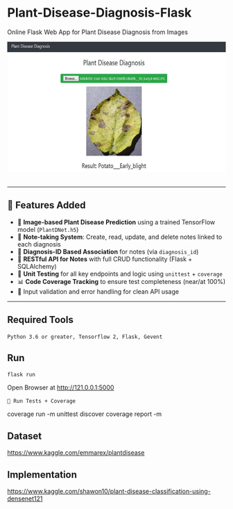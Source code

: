 # Plant-Disease-Diagnosis-Flask
Online Flask Web App for Plant Disease Diagnosis from Images <br>

<img src="demo.JPG" width="600" height="300"/><br><br>

---

## 🚀 Features Added

- 🌿 **Image-based Plant Disease Prediction** using a trained TensorFlow model (`PlantDNet.h5`)
- 📝 **Note-taking System**: Create, read, update, and delete notes linked to each diagnosis
- 🔗 **Diagnosis-ID Based Association** for notes (via `diagnosis_id`)
- 🔄 **RESTful API for Notes** with full CRUD functionality (Flask + SQLAlchemy)
- 🧪 **Unit Testing** for all key endpoints and logic using `unittest` + `coverage`
- 📊 **Code Coverage Tracking** to ensure test completeness (near/at 100%)
- 🔐 Input validation and error handling for clean API usage

---

## Required Tools
```
Python 3.6 or greater, Tensorflow 2, Flask, Gevent
```

## Run
```
flask run
```

Open Browser at http://121.0.0.1:5000
```
🧪 Run Tests + Coverage
```

coverage run -m unittest discover
coverage report -m

## Dataset

https://www.kaggle.com/emmarex/plantdisease


## Implementation


https://www.kaggle.com/shawon10/plant-disease-classification-using-densenet121



